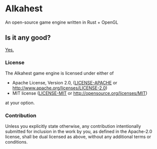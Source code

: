 # Alkahest

An open-source game engine written in Rust + OpenGL

## Is it any good?
[Yes.](https://news.ycombinator.com/item?id=3067434)

### License

The Alkahest game engine is licensed under either of

 * Apache License, Version 2.0, ([LICENSE-APACHE](LICENSE-APACHE) or http://www.apache.org/licenses/LICENSE-2.0)
 * MIT license ([LICENSE-MIT](LICENSE-MIT) or http://opensource.org/licenses/MIT)

at your option.

### Contribution

Unless you explicitly state otherwise, any contribution intentionally submitted
for inclusion in the work by you, as defined in the Apache-2.0 license, shall
be dual licensed as above, without any additional terms or conditions.

